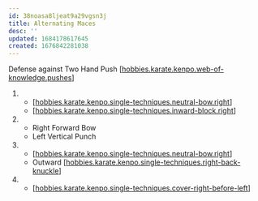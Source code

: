 ```yaml
---
id: 38noasa8ljeat9a29vgsn3j
title: Alternating Maces
desc: ''
updated: 1684178617645
created: 1676842281038
---
```


Defense against Two Hand Push
[[hobbies.karate.kenpo.web-of-knowledge.pushes]]

1.  - [[hobbies.karate.kenpo.single-techniques.neutral-bow.right]]
    - [[hobbies.karate.kenpo.single-techniques.inward-block.right]]
2.  - Right Forward Bow
    - Left Vertical Punch
3.  - [[hobbies.karate.kenpo.single-techniques.neutral-bow.right]]
    - Outward [[hobbies.karate.kenpo.single-techniques.right-back-knuckle]]
4.  - [[hobbies.karate.kenpo.single-techniques.cover-right-before-left]]



[//begin]: # "Autogenerated link references for markdown compatibility"
[hobbies.karate.kenpo.web-of-knowledge.pushes]: ../web-of-knowledge/hobbies.karate.kenpo.web-of-knowledge.pushes "Pushes"
[hobbies.karate.kenpo.single-techniques.neutral-bow.right]: ../single-techniques/hobbies.karate.kenpo.single-techniques.neutral-bow.right "Right Neutral Bow"
[hobbies.karate.kenpo.single-techniques.inward-block.right]: ../single-techniques/hobbies.karate.kenpo.single-techniques.inward-block.right "Right Inward Block"
[hobbies.karate.kenpo.single-techniques.right-back-knuckle]: ../single-techniques/hobbies.karate.kenpo.single-techniques.right-back-knuckle "Right Back Knuckle"
[hobbies.karate.kenpo.single-techniques.cover-right-before-left]: ../single-techniques/hobbies.karate.kenpo.single-techniques.cover-right-before-left "Cover Right before Left"
[//end]: # "Autogenerated link references"